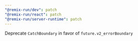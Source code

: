 ```yaml
---
"@remix-run/dev": patch
"@remix-run/react": patch
"@remix-run/server-runtime": patch
---
```


Deprecate `CatchBoundary` in favor of `future.v2_errorBoundary`
